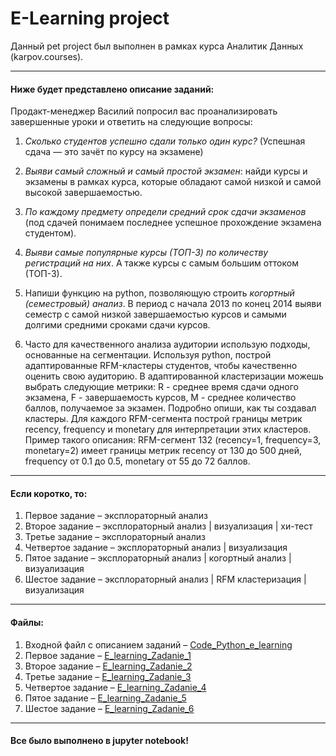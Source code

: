 # E-Learning project
Данный pet project был выполнен в рамках курса Аналитик Данных (karpov.courses).

--- 

#### Ниже будет представлено описание заданий: 

Продакт-менеджер Василий попросил вас проанализировать завершенные уроки и ответить на следующие вопросы:

1. *Сколько студентов успешно сдали только один курс?* (Успешная сдача — это зачёт по курсу на экзамене) 


2. *Выяви самый сложный и самый простой экзамен*: найди курсы и экзамены в рамках курса, которые обладают самой низкой и самой высокой завершаемостью. 


3. *По каждому предмету определи средний срок сдачи экзаменов* (под сдачей понимаем последнее успешное прохождение экзамена студентом). 


4. *Выяви самые популярные курсы (ТОП-3) по количеству регистраций на них*. А также курсы с самым большим оттоком (ТОП-3). 


5. Напиши функцию на python, позволяющую строить *когортный (семестровый) анализ*. В период с начала 2013 по конец 2014 выяви семестр с самой низкой завершаемостью курсов и самыми долгими средними сроками сдачи курсов.


6. Часто для качественного анализа аудитории использую подходы, основанные на сегментации. Используя python, построй адаптированные RFM-кластеры студентов, чтобы качественно оценить свою аудиторию. В адаптированной кластеризации можешь выбрать следующие метрики: R - среднее время сдачи одного экзамена, F - завершаемость курсов, M - среднее количество баллов, получаемое за экзамен. Подробно опиши, как ты создавал кластеры. Для каждого RFM-сегмента построй границы метрик recency, frequency и monetary для интерпретации этих кластеров. Пример такого описания: RFM-сегмент 132 (recency=1, frequency=3, monetary=2) имеет границы метрик recency от 130 до 500 дней, frequency от 0.1 до 0.5, monetary от 55 до 72 баллов.


--- 

#### Если коротко, то:

1. Первое задание – эксплораторный анализ 
2. Второе задание – эксплораторный анализ | визуализация | хи-тест 
3. Третье задание – эксплораторный анализ 
4. Четвертое задание – эксплораторный анализ | визуализация
5. Пятое задание – эксплораторный анализ | когортный анализ | визуализация
6. Шестое задание – эксплораторный анализ | RFM кластеризация | визуализация

---

#### Файлы:

1. Входной файл с описанием заданий – <a href="https://github.com/vladank99/Karpov.courses_projects/blob/main/Python/E-learning_project/Code_Python_e_learning.ipynb">Code_Python_e_learning</a> 
2. Первое задание – <a href="https://github.com/vladank99/Karpov.courses_projects/blob/main/Python/E-learning_project/E_learning_Zadanie_1.ipynb">E_learning_Zadanie_1</a>
3. Второе задание – <a href="https://github.com/vladank99/Karpov.courses_projects/blob/main/Python/E-learning_project/E_learning_Zadanie_2.ipynb">E_learning_Zadanie_2</a> 
4. Третье задание – <a href="https://github.com/vladank99/Karpov.courses_projects/blob/main/Python/E-learning_project/E_learning_Zadanie_3.ipynb">E_learning_Zadanie_3</a> 
6. Четвертое задание – <a href="https://github.com/vladank99/Karpov.courses_projects/blob/main/Python/E-learning_project/E_learning_Zadanie_4.ipynb">E_learning_Zadanie_4</a> 
7. Пятое задание – <a href="https://github.com/vladank99/Karpov.courses_projects/blob/main/Python/E-learning_project/E_learning_Zadanie_5.ipynb">E_learning_Zadanie_5</a> 
8. Шестое задание – <a href="https://github.com/vladank99/Karpov.courses_projects/blob/main/Python/E-learning_project/E_learning_Zadanie_6.ipynb">E_learning_Zadanie_6</a> 

--- 

#### Все было выполнено в jupyter notebook!

